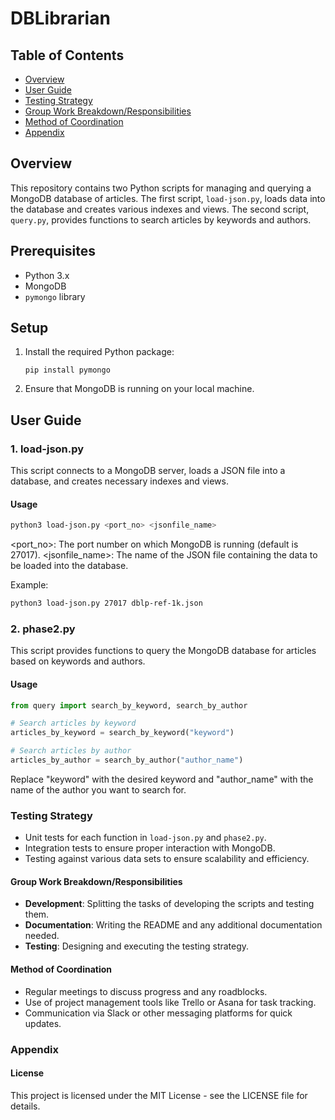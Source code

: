 # DBLibrarian

## Table of Contents

- [Overview](#overview)
- [User Guide](#user-guide)
- [Testing Strategy](#testing-strategy)
- [Group Work Breakdown/Responsibilities](#group-work-breakdownresponsibilities)
- [Method of Coordination](#method-of-coordination)
- [Appendix](#appendix)

## Overview

This repository contains two Python scripts for managing and querying a MongoDB database of articles. The first script, `load-json.py`, loads data into the database and creates various indexes and views. The second script, `query.py`, provides functions to search articles by keywords and authors.

## Prerequisites

- Python 3.x
- MongoDB
- `pymongo` library

## Setup

1. Install the required Python package:
    ```
    pip install pymongo
    ```

2. Ensure that MongoDB is running on your local machine.

## User Guide

### 1. load-json.py

This script connects to a MongoDB server, loads a JSON file into a database, and creates necessary indexes and views.

#### Usage

```bash
python3 load-json.py <port_no> <jsonfile_name>
```
<port_no>: The port number on which MongoDB is running (default is 27017).
<jsonfile_name>: The name of the JSON file containing the data to be loaded into the database.

Example:
```bash
python3 load-json.py 27017 dblp-ref-1k.json
```

### 2. phase2.py

This script provides functions to query the MongoDB database for articles based on keywords and authors.

#### Usage

```python
from query import search_by_keyword, search_by_author

# Search articles by keyword
articles_by_keyword = search_by_keyword("keyword")

# Search articles by author
articles_by_author = search_by_author("author_name")
```

Replace "keyword" with the desired keyword and "author_name" with the name of the author you want to search for.


### Testing Strategy

- Unit tests for each function in `load-json.py` and `phase2.py`.
- Integration tests to ensure proper interaction with MongoDB.
- Testing against various data sets to ensure scalability and efficiency.

#### Group Work Breakdown/Responsibilities

- **Development**: Splitting the tasks of developing the scripts and testing them.
- **Documentation**: Writing the README and any additional documentation needed.
- **Testing**: Designing and executing the testing strategy.

#### Method of Coordination

- Regular meetings to discuss progress and any roadblocks.
- Use of project management tools like Trello or Asana for task tracking.
- Communication via Slack or other messaging platforms for quick updates.

### Appendix

#### License

This project is licensed under the MIT License - see the LICENSE file for details.
